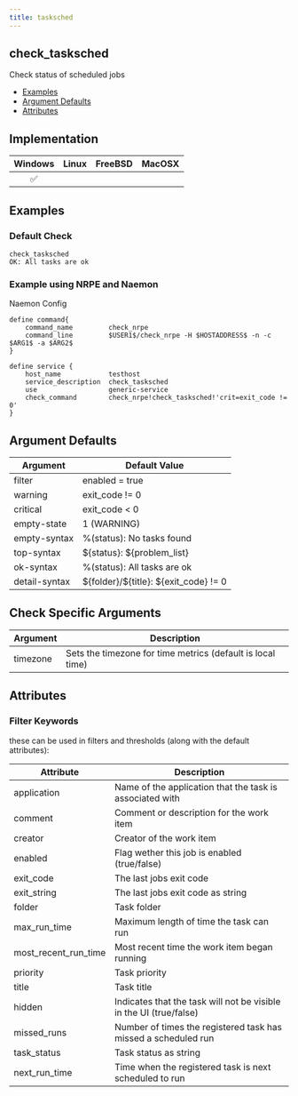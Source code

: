 ```yaml
---
title: tasksched
---
```


## check_tasksched

Check status of scheduled jobs

- [Examples](#examples)
- [Argument Defaults](#argument-defaults)
- [Attributes](#attributes)

## Implementation

| Windows            | Linux | FreeBSD | MacOSX |
|:------------------:|:-----:|:-------:|:------:|
| :white_check_mark: |       |         |        |

## Examples

### Default Check

    check_tasksched
    OK: All tasks are ok

### Example using NRPE and Naemon

Naemon Config

    define command{
        command_name         check_nrpe
        command_line         $USER1$/check_nrpe -H $HOSTADDRESS$ -n -c $ARG1$ -a $ARG2$
    }

    define service {
        host_name            testhost
        service_description  check_tasksched
        use                  generic-service
        check_command        check_nrpe!check_tasksched!'crit=exit_code != 0'
    }

## Argument Defaults

| Argument      | Default Value                            |
| ------------- | ---------------------------------------- |
| filter        | enabled = true                           |
| warning       | exit_code != 0                           |
| critical      | exit_code < 0                            |
| empty-state   | 1 (WARNING)                              |
| empty-syntax  | %(status): No tasks found                |
| top-syntax    | \${status}: \${problem_list}             |
| ok-syntax     | %(status): All tasks are ok              |
| detail-syntax | \${folder}/\${title}: \${exit_code} != 0 |

## Check Specific Arguments

| Argument | Description                                                |
| -------- | ---------------------------------------------------------- |
| timezone | Sets the timezone for time metrics (default is local time) |

## Attributes

### Filter Keywords

these can be used in filters and thresholds (along with the default attributes):

| Attribute            | Description                                                        |
| -------------------- | ------------------------------------------------------------------ |
| application          | Name of the application that the task is associated with           |
| comment              | Comment or description for the work item                           |
| creator              | Creator of the work item                                           |
| enabled              | Flag wether this job is enabled (true/false)                       |
| exit_code            | The last jobs exit code                                            |
| exit_string          | The last jobs exit code as string                                  |
| folder               | Task folder                                                        |
| max_run_time         | Maximum length of time the task can run                            |
| most_recent_run_time | Most recent time the work item began running                       |
| priority             | Task priority                                                      |
| title                | Task title                                                         |
| hidden               | Indicates that the task will not be visible in the UI (true/false) |
| missed_runs          | Number of times the registered task has missed a scheduled run     |
| task_status          | Task status as string                                              |
| next_run_time        | Time when the registered task is next scheduled to run             |
